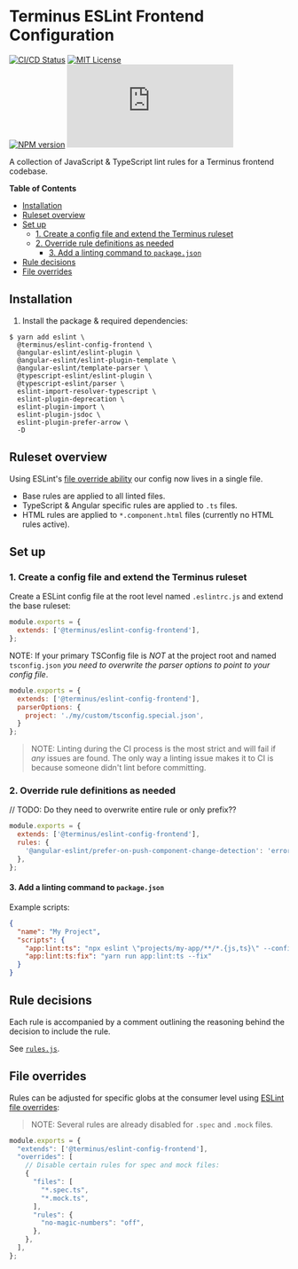<h1>Terminus ESLint Frontend Configuration</h1>

[![CI/CD Status][github-action-badge]][github-action-link] [![MIT License][license-image]][license-url]  
[![NPM version][npm-version-image]][npm-package] [![Library size][file-size-badge]][raw-distribution-js]

A collection of JavaScript & TypeScript lint rules for a Terminus frontend codebase.

<!-- START doctoc generated TOC please keep comment here to allow auto update -->
<!-- DON'T EDIT THIS SECTION, INSTEAD RE-RUN doctoc TO UPDATE -->
**Table of Contents**

- [Installation](#installation)
- [Ruleset overview](#ruleset-overview)
- [Set up](#set-up)
  - [1. Create a config file and extend the Terminus ruleset](#1-create-a-config-file-and-extend-the-terminus-ruleset)
  - [2. Override rule definitions as needed](#2-override-rule-definitions-as-needed)
    - [3. Add a linting command to `package.json`](#3-add-a-linting-command-to-packagejson)
- [Rule decisions](#rule-decisions)
- [File overrides](#file-overrides)

<!-- END doctoc generated TOC please keep comment here to allow auto update -->

## Installation

1. Install the package & required dependencies:

```
$ yarn add eslint \
  @terminus/eslint-config-frontend \
  @angular-eslint/eslint-plugin \
  @angular-eslint/eslint-plugin-template \
  @angular-eslint/template-parser \
  @typescript-eslint/eslint-plugin \
  @typescript-eslint/parser \
  eslint-import-resolver-typescript \
  eslint-plugin-deprecation \
  eslint-plugin-import \
  eslint-plugin-jsdoc \
  eslint-plugin-prefer-arrow \
  -D
```

## Ruleset overview

Using ESLint's [file override ability][eslint-file-overrides] our config now lives in a single file.

- Base rules are applied to all linted files.
- TypeScript & Angular specific rules are applied to `.ts` files.
- HTML rules are applied to `*.component.html` files (currently no HTML rules active).

## Set up

### 1. Create a config file and extend the Terminus ruleset

Create a ESLint config file at the root level named `.eslintrc.js` and extend the base ruleset:

```javascript
module.exports = {
  extends: ['@terminus/eslint-config-frontend'],
};
```

NOTE: If your primary TSConfig file is *NOT* at the project root and named `tsconfig.json` *you need to overwrite the
parser options to point to your config file*.

```javascript
module.exports = {
  extends: ['@terminus/eslint-config-frontend'],
  parserOptions: {
    project: './my/custom/tsconfig.special.json',
  }
};
```

> NOTE: Linting during the CI process is the most strict and will fail if _any_ issues are found. The only way a linting
> issue makes it to CI is because someone didn't lint before committing.

### 2. Override rule definitions as needed

// TODO: Do they need to overwrite entire rule or only prefix??
```javascript
module.exports = {
  extends: ['@terminus/eslint-config-frontend'],
  rules: {
    '@angular-eslint/prefer-on-push-component-change-detection': 'error',
  },
};
```

#### 3. Add a linting command to `package.json`

Example scripts:

```json
{
  "name": "My Project",
  "scripts": {
    "app:lint:ts": "npx eslint \"projects/my-app/**/*.{js,ts}\" --config .eslintrc.js",
    "app:lint:ts:fix": "yarn run app:lint:ts --fix"
  }
}
```

## Rule decisions

Each rule is accompanied by a comment outlining the reasoning behind the decision to include the rule.

See [`rules.js`](src/lib/rules.js).

## File overrides

Rules can be adjusted for specific globs at the consumer level using [ESLint file overrides][eslint-file-overrides]:

> NOTE: Several rules are already disabled for `.spec` and `.mock` files.

```javascript
module.exports = {
  "extends": ['@terminus/eslint-config-frontend'],
  "overrides": [
    // Disable certain rules for spec and mock files:
    {
      "files": [
        "*.spec.ts",
        "*.mock.ts",
      ],
      "rules": {
        "no-magic-numbers": "off",
      },
    },
  ],
};
```


<!-- Links -->
[license-url]:         https://github.com/GetTerminus/terminus-oss/blob/release/LICENSE
[license-image]:       http://img.shields.io/badge/license-MIT-blue.svg
[npm-version-image]:   http://img.shields.io/npm/v/@terminus/eslint-config-frontend.svg
[npm-package]:         https://www.npmjs.com/package/@terminus/eslint-config-frontend
[github-action-badge]: https://github.com/GetTerminus/terminus-oss/workflows/Release%20CI/badge.svg
[github-action-link]:  https://github.com/GetTerminus/terminus-oss/actions?query=workflow%3A%22CI+Release%22
[file-size-badge]:     http://img.badgesize.io/https://unpkg.com/@terminus/eslint-config-frontend/src/lib/rules.js?compression=gzip
[raw-distribution-js]: https://unpkg.com/@terminus/eslint-config-frontend@*/rules.js
[eslint-file-overrides]:  https://eslint.org/docs/user-guide/configuring#disabling-rules-only-for-a-group-of-files
